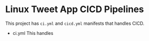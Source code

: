# Linux Tweet App CICD Pipelines

This project has `ci.yml` and `cicd.yml` manifests that handles CICD.

- ci.yml
    This handles